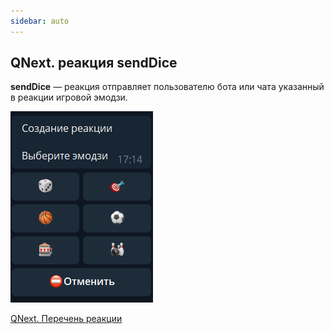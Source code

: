 ```yaml
---
sidebar: auto
---
```


## QNext. реакция sendDice

**sendDice** — реакция отправляет пользователю бота или чата указанный в реакции игровой эмодзи.

![](./1.png)



[QNext. Перечень реакции](/docs-test/ph/QNext-admin-reaction-about-05-01)